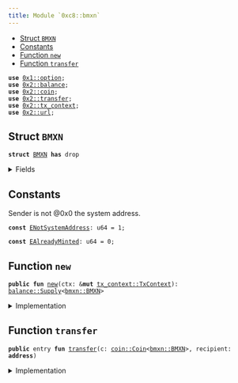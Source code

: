 ```yaml
---
title: Module `0xc8::bmxn`
---
```




-  [Struct `BMXN`](#0xc8_bmxn_BMXN)
-  [Constants](#@Constants_0)
-  [Function `new`](#0xc8_bmxn_new)
-  [Function `transfer`](#0xc8_bmxn_transfer)


<pre><code><b>use</b> <a href="../move-stdlib/option.md#0x1_option">0x1::option</a>;
<b>use</b> <a href="../sui-framework/balance.md#0x2_balance">0x2::balance</a>;
<b>use</b> <a href="../sui-framework/coin.md#0x2_coin">0x2::coin</a>;
<b>use</b> <a href="../sui-framework/transfer.md#0x2_transfer">0x2::transfer</a>;
<b>use</b> <a href="../sui-framework/tx_context.md#0x2_tx_context">0x2::tx_context</a>;
<b>use</b> <a href="../sui-framework/url.md#0x2_url">0x2::url</a>;
</code></pre>



<a name="0xc8_bmxn_BMXN"></a>

## Struct `BMXN`



<pre><code><b>struct</b> <a href="bmxn.md#0xc8_bmxn_BMXN">BMXN</a> <b>has</b> drop
</code></pre>



<details>
<summary>Fields</summary>


<dl>
<dt>
<code>dummy_field: bool</code>
</dt>
<dd>

</dd>
</dl>


</details>

<a name="@Constants_0"></a>

## Constants


<a name="0xc8_bmxn_ENotSystemAddress"></a>

Sender is not @0x0 the system address.


<pre><code><b>const</b> <a href="bmxn.md#0xc8_bmxn_ENotSystemAddress">ENotSystemAddress</a>: u64 = 1;
</code></pre>



<a name="0xc8_bmxn_EAlreadyMinted"></a>



<pre><code><b>const</b> <a href="bmxn.md#0xc8_bmxn_EAlreadyMinted">EAlreadyMinted</a>: u64 = 0;
</code></pre>



<a name="0xc8_bmxn_new"></a>

## Function `new`



<pre><code><b>public</b> <b>fun</b> <a href="bmxn.md#0xc8_bmxn_new">new</a>(ctx: &<b>mut</b> <a href="../sui-framework/tx_context.md#0x2_tx_context_TxContext">tx_context::TxContext</a>): <a href="../sui-framework/balance.md#0x2_balance_Supply">balance::Supply</a>&lt;<a href="bmxn.md#0xc8_bmxn_BMXN">bmxn::BMXN</a>&gt;
</code></pre>



<details>
<summary>Implementation</summary>


<pre><code><b>public</b> <b>fun</b> <a href="bmxn.md#0xc8_bmxn_new">new</a>(ctx: &<b>mut</b> TxContext): Supply&lt;<a href="bmxn.md#0xc8_bmxn_BMXN">BMXN</a>&gt; {
    <b>assert</b>!(<a href="../sui-framework/tx_context.md#0x2_tx_context_sender">tx_context::sender</a>(ctx) == @0x0, <a href="bmxn.md#0xc8_bmxn_ENotSystemAddress">ENotSystemAddress</a>);
    <b>assert</b>!(<a href="../sui-framework/tx_context.md#0x2_tx_context_epoch">tx_context::epoch</a>(ctx) == 0, <a href="bmxn.md#0xc8_bmxn_EAlreadyMinted">EAlreadyMinted</a>);
    <b>let</b> (cap, metadata) = <a href="../sui-framework/coin.md#0x2_coin_create_currency">coin::create_currency</a>(
        <a href="bmxn.md#0xc8_bmxn_BMXN">BMXN</a> {},
        9,
        b"<a href="bmxn.md#0xc8_bmxn_BMXN">BMXN</a>",
        b"Benfen MXN",
        b"",
        <a href="../move-stdlib/option.md#0x1_option_none">option::none</a>(),
        ctx
    );
    <a href="../sui-framework/transfer.md#0x2_transfer_public_freeze_object">transfer::public_freeze_object</a>(metadata);
    <a href="../sui-framework/coin.md#0x2_coin_treasury_into_supply">coin::treasury_into_supply</a>(cap)
}
</code></pre>



</details>

<a name="0xc8_bmxn_transfer"></a>

## Function `transfer`



<pre><code><b>public</b> entry <b>fun</b> <a href="../sui-framework/transfer.md#0x2_transfer">transfer</a>(c: <a href="../sui-framework/coin.md#0x2_coin_Coin">coin::Coin</a>&lt;<a href="bmxn.md#0xc8_bmxn_BMXN">bmxn::BMXN</a>&gt;, recipient: <b>address</b>)
</code></pre>



<details>
<summary>Implementation</summary>


<pre><code><b>public</b> entry <b>fun</b> <a href="../sui-framework/transfer.md#0x2_transfer">transfer</a>(c: <a href="../sui-framework/coin.md#0x2_coin_Coin">coin::Coin</a>&lt;<a href="bmxn.md#0xc8_bmxn_BMXN">BMXN</a>&gt;, recipient: <b>address</b>) {
    <a href="../sui-framework/transfer.md#0x2_transfer_public_transfer">transfer::public_transfer</a>(c, recipient)
}
</code></pre>



</details>
